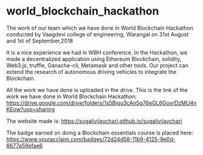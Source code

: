 # world_blockchain_hackathon
The work of our team which we have done in World Blockchain Hackathon conducted by Vaagdevi college of engineering, Warangal on 31st August and 1st of September,2018

It is a nice experience we had in WBH conference. In the Hackathon, we made a decentralized application using Ethereum Blockchain, solidity, Web3.js, truffle, Ganache-cli, Metamask and other tools. Our project can extend the research of autonomous driving vehicles to integrate the Blockchain.

All the work we have done is uploaded in the drive. This is the link of the work we have done in World Blockchain Hackathon:
 https://drive.google.com/drive/folders/1s5Bigu3cAn5g76eGL6GovrDzMU4nKEow?usp=sharing
 
 The website made is: https://sugalivijaychari.github.io/sugalivijaychari

The badge earned on doing a Blockchain essentials course is placed here:
https://www.youracclaim.com/badges/72d24d58-11b9-4125-9e0d-6677a59efae6
